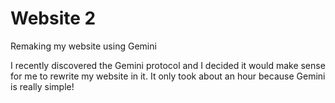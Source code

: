# Website 2

Remaking my website using Gemini

I recently discovered the Gemini protocol and I decided it would make sense for me to rewrite my website in it. It only took about an hour because Gemini is really simple!
